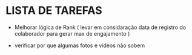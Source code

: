 # LISTA DE TAREFAS

- Melhorar lógica de Rank ( levar em considaração data de registro do colaborador para gerar max de engajamento )

- verificar por que algumas fotos e vídeos não sobem